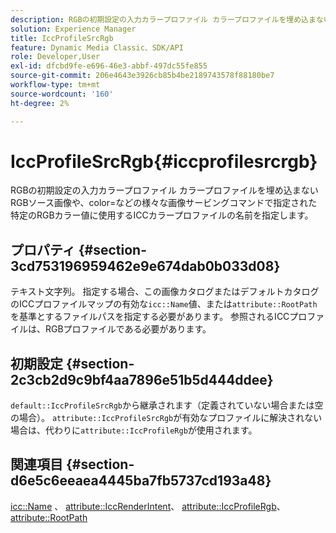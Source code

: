 ```yaml
---
description: RGBの初期設定の入力カラープロファイル カラープロファイルを埋め込まないRGBソース画像や、color=などの様々な画像サービングコマンドで指定された特定のRGBカラー値に使用するICCカラープロファイルの名前を指定します。
solution: Experience Manager
title: IccProfileSrcRgb
feature: Dynamic Media Classic、SDK/API
role: Developer,User
exl-id: dfcbd9fe-e696-46e3-abbf-497dc55fe855
source-git-commit: 206e4643e3926cb85b4be2189743578f88180be7
workflow-type: tm+mt
source-wordcount: '160'
ht-degree: 2%

---
```


# IccProfileSrcRgb{#iccprofilesrcrgb}

RGBの初期設定の入力カラープロファイル カラープロファイルを埋め込まないRGBソース画像や、color=などの様々な画像サービングコマンドで指定された特定のRGBカラー値に使用するICCカラープロファイルの名前を指定します。

## プロパティ {#section-3cd753196959462e9e674dab0b033d08}

テキスト文字列。 指定する場合、この画像カタログまたはデフォルトカタログのICCプロファイルマップの有効な`icc::Name`値、または`attribute::RootPath`を基準とするファイルパスを指定する必要があります。 参照されるICCプロファイルは、RGBプロファイルである必要があります。

## 初期設定 {#section-2c3cb2d9c9bf4aa7896e51b5d444ddee}

`default::IccProfileSrcRgb`から継承されます（定義されていない場合または空の場合）。 `attribute::IccProfileSrcRgb`が有効なプロファイルに解決されない場合は、代わりに`attribute::IccProfileRgb`が使用されます。

## 関連項目 {#section-d6e5c6eeaea4445ba7fb5737cd193a48}

[icc::Name](../../../../../is-api/image-catalog/image-serving-api-ref/c-image-catalog-reference/c-icc-profile-map-reference/r-name-icc.md#reference-9e7d3c8e35434981a3dfac66b8946cbe) 、 [attribute::IccRenderIntent](../../../../../is-api/image-catalog/image-serving-api-ref/c-image-catalog-reference/c-attributes-reference/r-iccrenderintent.md#reference-012f207f28bd4406a5368d23ed95a51f)、 [attribute::IccProfileRgb](../../../../../is-api/image-catalog/image-serving-api-ref/c-image-catalog-reference/c-attributes-reference/r-iccprofilergb.md#reference-3479e7daac54404f84b06b98ca07b9df)、 [attribute::RootPath](../../../../../is-api/image-catalog/image-serving-api-ref/c-image-catalog-reference/c-attributes-reference/r-rootpath.md#reference-17d57e5967be403b8408fa7214017494)
